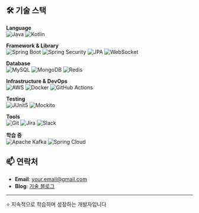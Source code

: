 
## 🛠️ 기술 스택
**Language**  
![Java](https://img.shields.io/badge/Java-ED8B00?style=flat-square&logo=openjdk&logoColor=white)
![Kotlin](https://img.shields.io/badge/Kotlin-0095D5?style=flat-square&logo=kotlin&logoColor=white)

**Framework & Library**  
![Spring Boot](https://img.shields.io/badge/Spring%20Boot-6DB33F?style=flat-square&logo=spring&logoColor=white)
![Spring Security](https://img.shields.io/badge/Spring%20Security-6DB33F?style=flat-square&logo=springsecurity&logoColor=white)
![JPA](https://img.shields.io/badge/Spring%20Data%20JPA-6DB33F?style=flat-square&logo=spring&logoColor=white)
![WebSocket](https://img.shields.io/badge/WebSocket-000000?style=flat-square&logo=socket.io&logoColor=white)

**Database**  
![MySQL](https://img.shields.io/badge/MySQL-4479A1?style=flat-square&logo=mysql&logoColor=white)
![MongoDB](https://img.shields.io/badge/MongoDB-47A248?style=flat-square&logo=mongodb&logoColor=white)
![Redis](https://img.shields.io/badge/Redis-DC382D?style=flat-square&logo=redis&logoColor=white)

**Infrastructure & DevOps**  
![AWS](https://img.shields.io/badge/AWS-232F3E?style=flat-square&logo=amazon-aws&logoColor=white)
![Docker](https://img.shields.io/badge/Docker-2496ED?style=flat-square&logo=docker&logoColor=white)
![GitHub Actions](https://img.shields.io/badge/GitHub%20Actions-2088FF?style=flat-square&logo=github-actions&logoColor=white)

**Testing**  
![JUnit5](https://img.shields.io/badge/JUnit5-25A162?style=flat-square&logo=junit5&logoColor=white)
![Mockito](https://img.shields.io/badge/Mockito-C5D9C8?style=flat-square)

**Tools**  
![Git](https://img.shields.io/badge/Git-F05032?style=flat-square&logo=git&logoColor=white)
![Jira](https://img.shields.io/badge/Jira-0052CC?style=flat-square&logo=jira&logoColor=white)
![Slack](https://img.shields.io/badge/Slack-4A154B?style=flat-square&logo=slack&logoColor=white)

**학습 중**  
![Apache Kafka](https://img.shields.io/badge/Apache%20Kafka-231F20?style=flat-square&logo=apache-kafka&logoColor=white)
![Spring Cloud](https://img.shields.io/badge/Spring%20Cloud-6DB33F?style=flat-square&logo=spring&logoColor=white)


## 📫 연락처
- **Email**: your.email@gmail.com
- **Blog**: [기술 블로그](your-blog-link)

---
⭐️ 지속적으로 학습하며 성장하는 개발자입니다
